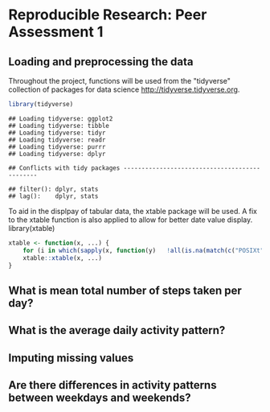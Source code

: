 # Reproducible Research: Peer Assessment 1


## Loading and preprocessing the data
Throughout the project, functions will be used from the "tidyverse" collection of packages for data science <a href= http://tidyverse.tidyverse.org>http://tidyverse.tidyverse.org</a>. 


```r
library(tidyverse)
```

```
## Loading tidyverse: ggplot2
## Loading tidyverse: tibble
## Loading tidyverse: tidyr
## Loading tidyverse: readr
## Loading tidyverse: purrr
## Loading tidyverse: dplyr
```

```
## Conflicts with tidy packages ----------------------------------------------
```

```
## filter(): dplyr, stats
## lag():    dplyr, stats
```
To aid in the displpay of tabular data, the xtable package will be used. A fix to the xtable function is also applied to allow for better date value display.
library(xtable)


```r
xtable <- function(x, ...) {
    for (i in which(sapply(x, function(y)   !all(is.na(match(c("POSIXt","Date"),class(y))))))) x[[i]] <- as.character(x[[i]])
    xtable::xtable(x, ...)
}
```

## What is mean total number of steps taken per day?



## What is the average daily activity pattern?



## Imputing missing values



## Are there differences in activity patterns between weekdays and weekends?
